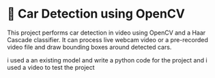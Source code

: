 # 🚗 Car Detection using OpenCV

This project performs car detection in video using OpenCV and a Haar Cascade classifier. It can process live webcam video or a pre-recorded video file and draw bounding boxes around detected cars.

i used a an existing model
and write a python code for the project 
and i used a video to test the project

